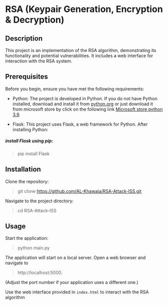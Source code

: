 
# RSA (Keypair Generation, Encryption & Decryption)

## Description

This project is an implementation of the RSA algorithm, demonstrating its functionality and potential vulnerabilities. It includes a web interface for interaction with the RSA system.

## Prerequisites

Before you begin, ensure you have met the following requirements:
- Python: The project is developed in Python. If you do not have Python installed, download and install it from [python.org](https://www.python.org/downloads/) or just download it from microsoft store by click on the following link [Microsoft store python 3.9](https://www.microsoft.com/store/productId/9P7QFQMJRFP7?ocid=pdpshare). 

- Flask: This project uses Flask, a web framework for Python. After installing Python:
##### install Flask using pip:
>pip install Flask


## Installation

Clone the repository:
> git clone https://github.com/AL-Khawaja/RSA-Attack-ISS.git

Navigate to the project directory:

>cd RSA-Attack-ISS

## Usage
Start the application: 
>python main.py

The application will start on a local server. Open a web browser and navigate to 
>http://localhost:5000.

(Adjust the port number if your application uses a different one.)

Use the web interface provided in `index.html` to interact with the RSA algorithm
